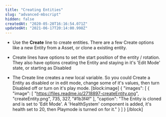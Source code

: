```yaml
---
title: "Creating Entities"
slug: "advanced-mbscript"
hidden: false
createdAt: "2020-05-28T16:16:54.071Z"
updatedAt: "2021-06-17T20:14:00.998Z"
---
```

* Use the **Create** line to create entities. There are a few Create options like a new Entity from a Asset, or clone a existing entity.

* Create lines have options to set the start position of the entity / rotation. They also have options creating the Entity and staying in it's 'Edit Mode' state, or starting as Disabled

* The Create line creates a new local variable. So you could Create a Entity as disabled or in edit mode, change some of it's values, then turn Disabled off or turn on it's play mode.
[block:image]
{
  "images": [
    {
      "image": [
        "https://files.readme.io/2718897-createEntity.png",
        "createEntity.png",
        735,
        327,
        "#1b3f4f"
      ],
      "caption": "The Entity is cloned and is set to 'Edit Mode'. A 'HealthSystem' component is added, it's health set to 20, then Playmode is turned on for it."
    }
  ]
}
[/block]